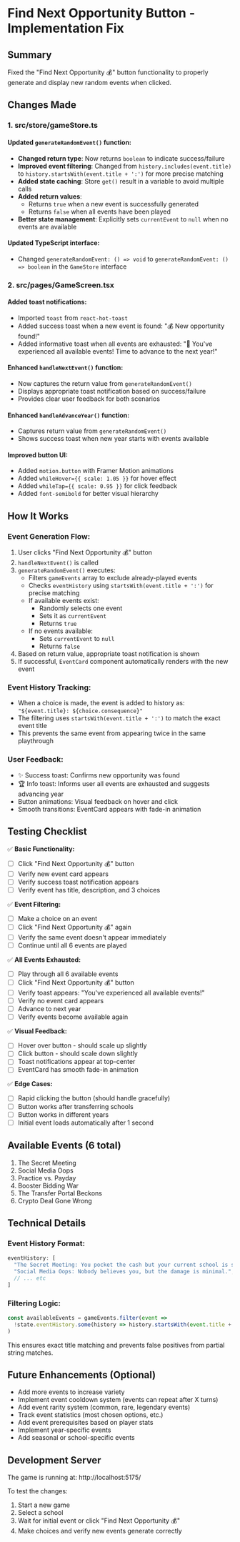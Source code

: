 # Find Next Opportunity Button - Implementation Fix

## Summary
Fixed the "Find Next Opportunity 💰" button functionality to properly generate and display new random events when clicked.

## Changes Made

### 1. **src/store/gameStore.ts**

#### Updated `generateRandomEvent()` function:
- **Changed return type**: Now returns `boolean` to indicate success/failure
- **Improved event filtering**: Changed from `history.includes(event.title)` to `history.startsWith(event.title + ':')` for more precise matching
- **Added state caching**: Store `get()` result in a variable to avoid multiple calls
- **Added return values**:
  - Returns `true` when a new event is successfully generated
  - Returns `false` when all events have been played
- **Better state management**: Explicitly sets `currentEvent` to `null` when no events are available

#### Updated TypeScript interface:
- Changed `generateRandomEvent: () => void` to `generateRandomEvent: () => boolean` in the `GameStore` interface

### 2. **src/pages/GameScreen.tsx**

#### Added toast notifications:
- Imported `toast` from `react-hot-toast`
- Added success toast when a new event is found: "💰 New opportunity found!"
- Added informative toast when all events are exhausted: "🎉 You've experienced all available events! Time to advance to the next year!"

#### Enhanced `handleNextEvent()` function:
- Now captures the return value from `generateRandomEvent()`
- Displays appropriate toast notification based on success/failure
- Provides clear user feedback for both scenarios

#### Enhanced `handleAdvanceYear()` function:
- Captures return value from `generateRandomEvent()`
- Shows success toast when new year starts with events available

#### Improved button UI:
- Added `motion.button` with Framer Motion animations
- Added `whileHover={{ scale: 1.05 }}` for hover effect
- Added `whileTap={{ scale: 0.95 }}` for click feedback
- Added `font-semibold` for better visual hierarchy

## How It Works

### Event Generation Flow:
1. User clicks "Find Next Opportunity 💰" button
2. `handleNextEvent()` is called
3. `generateRandomEvent()` executes:
   - Filters `gameEvents` array to exclude already-played events
   - Checks `eventHistory` using `startsWith(event.title + ':')` for precise matching
   - If available events exist:
     - Randomly selects one event
     - Sets it as `currentEvent`
     - Returns `true`
   - If no events available:
     - Sets `currentEvent` to `null`
     - Returns `false`
4. Based on return value, appropriate toast notification is shown
5. If successful, `EventCard` component automatically renders with the new event

### Event History Tracking:
- When a choice is made, the event is added to history as: `"${event.title}: ${choice.consequence}"`
- The filtering uses `startsWith(event.title + ':')` to match the exact event title
- This prevents the same event from appearing twice in the same playthrough

### User Feedback:
- ✨ Success toast: Confirms new opportunity was found
- 🏆 Info toast: Informs user all events are exhausted and suggests advancing year
- Button animations: Visual feedback on hover and click
- Smooth transitions: EventCard appears with fade-in animation

## Testing Checklist

✅ **Basic Functionality:**
- [ ] Click "Find Next Opportunity 💰" button
- [ ] Verify new event card appears
- [ ] Verify success toast notification appears
- [ ] Verify event has title, description, and 3 choices

✅ **Event Filtering:**
- [ ] Make a choice on an event
- [ ] Click "Find Next Opportunity 💰" again
- [ ] Verify the same event doesn't appear immediately
- [ ] Continue until all 6 events are played

✅ **All Events Exhausted:**
- [ ] Play through all 6 available events
- [ ] Click "Find Next Opportunity 💰" button
- [ ] Verify toast appears: "You've experienced all available events!"
- [ ] Verify no event card appears
- [ ] Advance to next year
- [ ] Verify events become available again

✅ **Visual Feedback:**
- [ ] Hover over button - should scale up slightly
- [ ] Click button - should scale down slightly
- [ ] Toast notifications appear at top-center
- [ ] EventCard has smooth fade-in animation

✅ **Edge Cases:**
- [ ] Rapid clicking the button (should handle gracefully)
- [ ] Button works after transferring schools
- [ ] Button works in different years
- [ ] Initial event loads automatically after 1 second

## Available Events (6 total)
1. The Secret Meeting
2. Social Media Oops
3. Practice vs. Payday
4. Booster Bidding War
5. The Transfer Portal Beckons
6. Crypto Deal Gone Wrong

## Technical Details

### Event History Format:
```typescript
eventHistory: [
  "The Secret Meeting: You pocket the cash but your current school is suspicious. Worth it!",
  "Social Media Oops: Nobody believes you, but the damage is minimal.",
  // ... etc
]
```

### Filtering Logic:
```typescript
const availableEvents = gameEvents.filter(event => 
  !state.eventHistory.some(history => history.startsWith(event.title + ':'))
)
```

This ensures exact title matching and prevents false positives from partial string matches.

## Future Enhancements (Optional)
- Add more events to increase variety
- Implement event cooldown system (events can repeat after X turns)
- Add event rarity system (common, rare, legendary events)
- Track event statistics (most chosen options, etc.)
- Add event prerequisites based on player stats
- Implement year-specific events
- Add seasonal or school-specific events

## Development Server
The game is running at: http://localhost:5175/

To test the changes:
1. Start a new game
2. Select a school
3. Wait for initial event or click "Find Next Opportunity 💰"
4. Make choices and verify new events generate correctly

